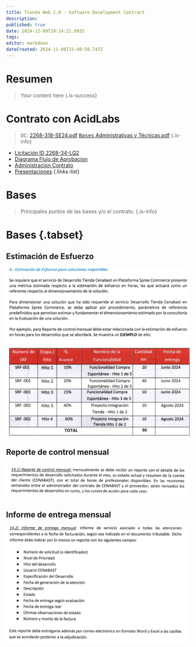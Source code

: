 ```yaml
---
title: Tienda Web 2.0 - Software Development Contract
description: 
published: true
date: 2024-12-09T20:14:21.893Z
tags: 
editor: markdown
dateCreated: 2024-11-08T15:40:50.747Z
---
```


# Resumen
> Your content here
{.is-success}


# Contrato con AcidLabs

> <kbd>OC</kbd>: [2268-318-SE24.pdf](/adjuntos/2268-318-se24.pdf)
[<kbd>Bases</kbd> Administrativas y Técnicas.pdf](/adjuntos/5535_aprueba_bases_administrativas_y_técnicas_para_contratación_d.pdf)
{.is-info}


- [Licitación ID 2268-34-LQ2](https://www.mercadopublico.cl/Procurement/Modules/RFB/DetailsAcquisition.aspx?idlicitacion=2268-34-LQ24)
- [Diagrama Flujo de Aprobacion](Diagram_de_Trabajo)
- [Administracion Contrato](Administracion_Contrato)
- [Presentaciones](Presentaciones)
{.links-list}


# Bases

> Principales puntos de las bases y/o el contrato.
{.is-info}

# Bases {.tabset}




## Estimación de Esfuerzo

![2024-12-09_17-12_1.png](/images/2024-12-09_17-12_1.png)

## Reporte de control mensual

![2024-12-09_17-12.png](/images/2024-12-09_17-12.png)

## Informe de entrega mensual

![2024-12-09_17-11.png](/images/2024-12-09_17-11.png)